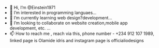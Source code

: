 - 👋 Hi, I’m @Einstein1971
- 👀 I’m interested in programming languaes...
- 🌱 I’m currently learning web design?development...
- 💞️ I’m looking to collaborate on website creation,mobile app development, etc. ...
- 📫 How to reach me , reach via this, phone number - +234 912 107 1989,
linked page is Olamide idris and instagram page is officialiodesigns
<!---
Einstein1971/Einstein1971 is a ✨ special ✨ repository because its `README.md` (this file) appears on your GitHub profile.
You can click the Preview link to take a look at your changes.
--->
